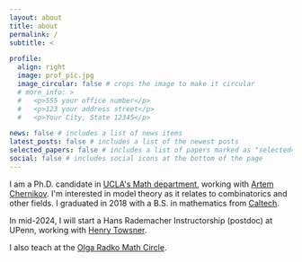 ```yaml
---
layout: about
title: about
permalink: /
subtitle: <

profile:
  align: right
  image: prof_pic.jpg
  image_circular: false # crops the image to make it circular
  # more_info: >
  #   <p>555 your office number</p>
  #   <p>123 your address street</p>
  #   <p>Your City, State 12345</p>

news: false # includes a list of news items
latest_posts: false # includes a list of the newest posts
selected_papers: false # includes a list of papers marked as "selected={true}"
social: false # includes social icons at the bottom of the page
---
```


I am a Ph.D. candidate in <a href="https://www.math.ucla.edu/">UCLA's Math department</a>, working with <a href="https://www.math.ucla.edu/~chernikov/">Artem Chernikov</a>.
I'm interested in model theory as it relates to combinatorics and other fields.
I graduated in 2018 with a B.S. in mathematics from <a href="http://pma.divisions.caltech.edu/research-and-academics/mathematics">Caltech</a>.

In mid-2024, I will start a Hans Rademacher Instructorship (postdoc) at UPenn, working with <a href="https://www.sas.upenn.edu/~htowsner/">Henry Towsner</a>.

I also teach at the <a href="https://circles.math.ucla.edu/circles/">Olga Radko Math Circle</a>.